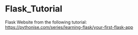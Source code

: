 # Flask_Tutorial
Flask Website from the following tutorial: https://pythonise.com/series/learning-flask/your-first-flask-app
